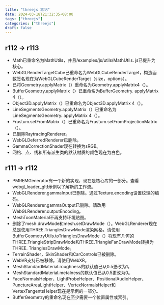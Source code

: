 ```yaml
---
title: "threejs 笔记"
date: 2024-03-18T21:32:35+08:00
tags: ["threejs"]
categories: ["threejs"]
draft: false
---
```




## r112 → r113
- Math已重命名为MathUtils，并且/examples/js/utils/MathUtils. js已提升为核心。
- WebGLRenderTargetCube已重命名为WebGLCubeRenderTarget，构造函数签名现在为WebGLCubeRenderTarget（size，options）。
- 已将Geometry.applyMatrix（）重命名为Geometry.applyMatrix4（）。
- BufferGeometry.applyMatrix（）已重命名为BufferGeometry. applyMatrix 4（）。
- Object3D.applyMatrix（）已重命名为Object3D.applyMatrix 4（）。
- LineSegmentsGeometry.applyMatrix（）已重命名为LineSegmentsGeometry. applyMatrix 4（）。
- Frustum.setFromMatrix（）已重命名为Frustum.setFromProjectionMatrix（）。
- 已删除RaytracingRenderer。
- WebGLDeferredRenderer已删除。
- GammaCorrectionShader现在转换为sRGB。
- 网格、点、线和所有派生类的默认材质的颜色现在为白色。

## r111 → r112

- PMREMGenerator有一个新的实现，现在是核心库的一部分。查看webgl_loader_gltf示例以了解新的工作流。
- WebGLRenderer.gammaInput已删除。通过Texture.encoding设置纹理的编码。
- WebGLRenderer.gammaOutput已删除。请改用WebGLRenderer.outputEncoding。
- MeshToonMaterial不再支持环境贴图。
- 删除了mesh.drawMode和mesh.setDrawMode（）。WebGLRenderer现在总是使用THREE.TrianglesDrawMode渲染网格。请使用BufferGeometryUtils.toTrianglesDrawMode（）将现有几何的THREE.TriangleStripDrawMode和THREE.TriangleFanDrawMode转换为THREE. TrianglesDrawMode。
- TerrainShader，SkinShader和CarControls已被删除。
- WebVR支持已被移除。请使用WebXR。
- MeshStandardMaterial.roughness的默认值已从0.5更改为1。
- MeshStandardMaterial.metalness的默认值已从0.5更改为0。
- FaceNormalsHelper、LightProbeHelper、PositionalAudioHelper、PunctureAreaLightHelper、VertexNormalsHelper和VertexTangentsHelper现在是示例的一部分。
- BufferGeometry的重命名现在至少需要一个位置属性或索引。